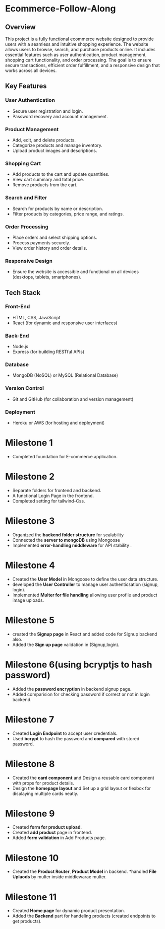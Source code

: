 # Ecommerce-Follow-Along

## Overview
This project is a fully functional ecommerce website designed to provide users with a seamless and intuitive shopping experience. The website allows users to browse, search, and purchase products online. It includes essential features such as user authentication, product management, shopping cart functionality, and order processing. The goal is to ensure secure transactions, efficient order fulfillment, and a responsive design that works across all devices.

## Key Features

### User Authentication
- Secure user registration and login.
- Password recovery and account management.

### Product Management
- Add, edit, and delete products.
- Categorize products and manage inventory.
- Upload product images and descriptions.

### Shopping Cart
- Add products to the cart and update quantities.
- View cart summary and total price.
- Remove products from the cart.

### Search and Filter
- Search for products by name or description.
- Filter products by categories, price range, and ratings.

### Order Processing
- Place orders and select shipping options.
- Process payments securely.
- View order history and order details.

### Responsive Design
- Ensure the website is accessible and functional on all devices (desktops, tablets, smartphones).

## Tech Stack

### Front-End
- HTML, CSS, JavaScript
- React (for dynamic and responsive user interfaces)

### Back-End
- Node.js
- Express (for building RESTful APIs)

### Database
- MongoDB (NoSQL) or MySQL (Relational Database)

### Version Control
- Git and GitHub (for collaboration and version management)

### Deployment
- Heroku or AWS (for hosting and deployment)

# Milestone 1

* Completed foundation for E-commerce application.

# Milestone 2

* Separate folders for frontend and backend.
* A functional Login Page in the frontend.
* Completed setting for tailwind-Css.

# Milestone 3

* Organized the **backend folder structure** for scalability
* Connected the **server to mongoDB** using Mongoose
* Implemented **error-handling middleware** for API stability .

# Milestone 4

* Created the **User Model** in Mongoose to define the user data structure.
* developed the **User Controller** to manage user authenticsation (signup, login).
* Implemented **Multer for file handling** allowing user profile and product image uploads.

# Milestone 5

* created the **Signup page** in React and added code for Signup backend also.
* Added the **Sign up page** validation in (Signup,login).

# Milestone 6(using bcryptjs to hash password)

* Added the **password encryption** in backend signup page.
* Added comparision for checking password if correct or not in login backend.

# Milestone 7 
* Created **Login Endpoint** to accept user credentials.
* Used **bcrypt** to hash the password and **compared** with stored password.

# Milestone 8 
* Created the **card component** and Design a reusable card component with props for product details.
* Design the **homepage layout** and Set up a grid layout or flexbox for displaying multiple cards neatly.

# Milestone 9
* Created **form for product upload**.
* Created **add product** page in frontend.
* Added **form validation** in Add Products page.

# Milestone 10
* Created the **Product Router**, **Product Model** in backend.
*handled **File Uplaods** by multer inside middlewarae multer.

# Milestone 11
* Created **Home page** for dynamic product presentation.
* Added the **Backend** part for handeling products (created endpoints to get products).